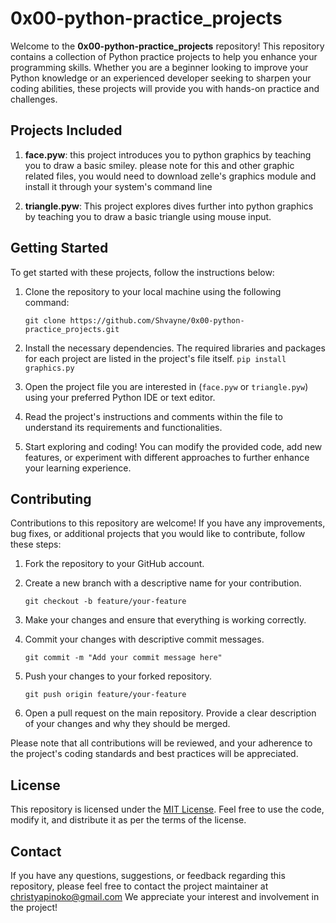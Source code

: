 # 0x00-python-practice_projects

Welcome to the **0x00-python-practice_projects** repository! This repository contains a collection of Python practice projects to help you enhance your programming skills. Whether you are a beginner looking to improve your Python knowledge or an experienced developer seeking to sharpen your coding abilities, these projects will provide you with hands-on practice and challenges.

## Projects Included

1. **face.pyw**: this project introduces you to python graphics by teaching you to draw a basic smiley. please note for this and other graphic related files, you would need to download zelle's graphics module and install it through your system's command line

2. **triangle.pyw**: This project explores dives further into python graphics by teaching you to draw a basic triangle using mouse input.

## Getting Started

To get started with these projects, follow the instructions below:

1. Clone the repository to your local machine using the following command:
   ```
   git clone https://github.com/Shvayne/0x00-python-practice_projects.git
   ```

2. Install the necessary dependencies. The required libraries and packages for each project are listed in the project's file itself.
   ``
      pip install graphics.py
   ``
3. Open the project file you are interested in (`face.pyw` or `triangle.pyw`) using your preferred Python IDE or text editor.

4. Read the project's instructions and comments within the file to understand its requirements and functionalities.

5. Start exploring and coding! You can modify the provided code, add new features, or experiment with different approaches to further enhance your learning experience.

## Contributing

Contributions to this repository are welcome! If you have any improvements, bug fixes, or additional projects that you would like to contribute, follow these steps:

1. Fork the repository to your GitHub account.

2. Create a new branch with a descriptive name for your contribution.
   ```
   git checkout -b feature/your-feature
   ```

3. Make your changes and ensure that everything is working correctly.

4. Commit your changes with descriptive commit messages.
   ```
   git commit -m "Add your commit message here"
   ```

5. Push your changes to your forked repository.
   ```
   git push origin feature/your-feature
   ```

6. Open a pull request on the main repository. Provide a clear description of your changes and why they should be merged.

Please note that all contributions will be reviewed, and your adherence to the project's coding standards and best practices will be appreciated.

## License

This repository is licensed under the [MIT License](LICENSE). Feel free to use the code, modify it, and distribute it as per the terms of the license.

## Contact

If you have any questions, suggestions, or feedback regarding this repository, please feel free to contact the project maintainer at christyapinoko@gmail.com We appreciate your interest and involvement in the project!
